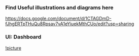 ### Find Useful illustrations and diagrams here

https://docs.google.com/document/d/1CTAGDmD-fJhgERTpTHuQu8Rpsav7vA1eYiuekMthCUo/edit?usp=sharing

### UI: Dashboard
[!picture](/Flowcharts/dashboardnew.jpeg)
